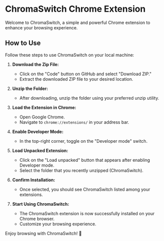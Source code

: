 # ChromaSwitch Chrome Extension

Welcome to ChromaSwitch, a simple and powerful Chrome extension to enhance your browsing experience.

## How to Use

Follow these steps to use ChromaSwitch on your local machine:

1. **Download the Zip File:**
   - Click on the "Code" button on GitHub and select "Download ZIP."
   - Extract the downloaded ZIP file to your desired location.

2. **Unzip the Folder:**
   - After downloading, unzip the folder using your preferred unzip utility.

3. **Load the Extension in Chrome:**
   - Open Google Chrome.
   - Navigate to `chrome://extensions/` in your address bar.

4. **Enable Developer Mode:**
   - In the top-right corner, toggle on the "Developer mode" switch.

5. **Load Unpacked Extension:**
   - Click on the "Load unpacked" button that appears after enabling Developer mode.
   - Select the folder that you recently unzipped (ChromaSwitch).

6. **Confirm Installation:**
   - Once selected, you should see ChromaSwitch listed among your extensions.

7. **Start Using ChromaSwitch:**
   - The ChromaSwitch extension is now successfully installed on your Chrome browser.
   - Customize your browsing experience.


Enjoy browsing with ChromaSwitch! 🌈
